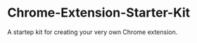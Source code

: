 Chrome-Extension-Starter-Kit
============================

A startep kit for creating your very own Chrome extension.